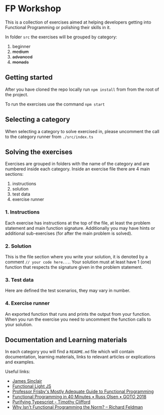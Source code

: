 # FP Workshop

This is a collection of exercises aimed at helping developers getting into Functional Programming or polishing their skills in it.

In folder `src` the exercises will be grouped by category:

1. beginner
2. ~~medium~~
3. ~~advanced~~
4. ~~monads~~

## Getting started

After you have cloned the repo locally run `npm install` from from the root of the project.

To run the exercises use the command `npm start`

## Selecting a category

When selecting a category to solve exercised in, please uncomment the call to the category runner from `./src/index.ts`

## Solving the exercises

Exercises are grouped in folders with the name of the category and are numbered inside each category. Inside an exercise file there are 4 main sections:

1. instructions
2. solution
3. test data
4. exercise runner

### 1. Instructions

Each exercise has instructions at the top of the file, at least the problem statement and main function signature. Additionally you may have hints or additional sub-exercises (for after the main problem is solved).

### 2. Solution

This is the file section where you write your solution, it is denoted by a comment `// your code here...`. Your solution must at least have 1 (one) function that respects the signature given in the problem statement.

### 3. Test data

Here are defined the test scenarios, they may vary in number.

### 4. Exercise runner

An exported function that runs and prints the output from your function. When you run the exercise you need to uncomment the function calls to your solution.

## Documentation and Learning materials

In each category you will find a `README.md` file which will contain documentation, learning materials, links to relevant articles or explications and examples.

Useful links:

- [James Sinclair](https://jrsinclair.com/web-development/)
- [Functional Light JS](https://github.com/getify/Functional-Light-JS)
- [Professor Frisby's Mostly Adequate Guide to Functional Programming](https://mostly-adequate.gitbook.io/mostly-adequate-guide/)
- [Functional Programming in 40 Minutes • Russ Olsen • GOTO 2018](https://www.youtube.com/watch?v=0if71HOyVjY)
- [Purifying Typescript - Timothy Clifford](https://www.youtube.com/watch?v=huIHUim76AM)
- [Why Isn't Functional Programming the Norm? – Richard Feldman](https://www.youtube.com/watch?v=QyJZzq0v7Z4)
